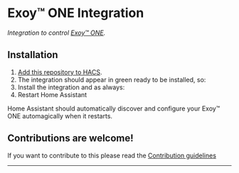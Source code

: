 # Exoy&trade; ONE Integration

_Integration to control [Exoy&trade; ONE][exoylighting]._



## Installation

1. [Add this repository to HACS](https://hacs.xyz/docs/faq/custom_repositories).
2. The integration should appear in green ready to be installed, so:
3. Install the integration and as always:
4. Restart Home Assistant

Home Assistant should automatically discover and configure your Exoy&trade; ONE automagically when it restarts.


## Contributions are welcome!

If you want to contribute to this please read the [Contribution guidelines](CONTRIBUTING.md)

***

[exoylighting]: https://exoylighting.com/
